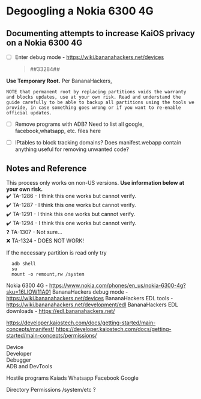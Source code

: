 # Degoogling a Nokia 6300 4G
## Documenting attempts to increase KaiOS privacy on a Nokia 6300 4G

- [ ] Enter debug mode - https://wiki.bananahackers.net/devices
    >*#*#33284#*#*
    
 **Use Temporary Root.** Per BananaHackers,
 ```
 NOTE that permanent root by replacing partitions voids the warranty and blocks updates, use at your own risk. Read and understand the guide carefully to be able to backup all partitions using the tools we provide, in case something goes wrong or if you want to re-enable official updates.
```



- [ ] Remove programs with ADB?
    Need to list all google, facebook,whatsapp, etc. files here
- [ ] IPtables to block tracking domains?
Does manifest.webapp contain anything useful for removing unwanted code?


## Notes and Reference

This process only works on non-US versions. **Use information below at your own risk.** <br />
:heavy_check_mark: TA-1286 - I think this one works but cannot verify. <br />
:heavy_check_mark: TA-1287 - I think this one works but cannot verify. <br />
:heavy_check_mark: TA-1291 - I think this one works but cannot verify. <br />
:heavy_check_mark: TA-1294 - I think this one works but cannot verify. <br />
:question: TA-1307 - Not sure... <br />
:x: TA-1324 - DOES NOT WORK! <br />

If the necessary partition is read only try
```
  adb shell
  su
  mount -o remount,rw /system
```

Nokia 6300 4G - https://www.nokia.com/phones/en_us/nokia-6300-4g?sku=16LIOW11A01
BananaHackers debug mode - https://wiki.bananahackers.net/devices
BananaHackers EDL tools - https://wiki.bananahackers.net/development/edl
BananaHackers EDL downloads - https://edl.bananahackers.net/

https://developer.kaiostech.com/docs/getting-started/main-concepts/manifest/
https://developer.kaiostech.com/docs/getting-started/main-concepts/permissions/


Device <br />
    Developer <br />
        Debugger <br />
            ADB and DevTools <br /> 

Hostile programs
Kaiads
Whatsapp
Facebook
Google

Directory           Permissions
/system/etc         ?


